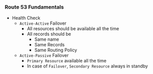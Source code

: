 ### Route 53 Fundamentals

- Health Check
  - `Active-Active` Failover
    - All resources should be available all the time
    - All records should be
      - Same name
      - Same Records
      - Same Routing Policy
  - `Active-Passive` Failover
    - `Primary Resource` available all the time
    - In case of `Failover`, `Secondary Resource` always in standby
